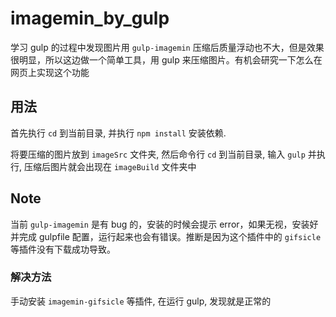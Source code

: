 # imagemin_by_gulp
学习 gulp 的过程中发现图片用 `gulp-imagemin` 压缩后质量浮动也不大，但是效果很明显，所以这边做一个简单工具，用 gulp 来压缩图片。有机会研究一下怎么在网页上实现这个功能

## 用法
首先执行 `cd` 到当前目录, 并执行 `npm install` 安装依赖.

将要压缩的图片放到 `imageSrc` 文件夹, 然后命令行 `cd` 到当前目录, 输入 `gulp` 并执行, 压缩后图片就会出现在 `imageBuild` 文件夹中

## Note
当前 `gulp-imagemin` 是有 bug 的，安装的时候会提示 error，如果无视，安装好并完成 gulpfile 配置，运行起来也会有错误。推断是因为这个插件中的 `gifsicle` 等插件没有下载成功导致。
### 解决方法
手动安装 `imagemin-gifsicle` 等插件, 在运行 gulp, 发现就是正常的

